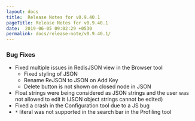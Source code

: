 ```yaml
---
layout: docs
title:  Release Notes for v0.9.40.1
pageTitle: Release Notes for v0.9.40.1
date:  2019-06-05 09:02:29 +0530
permalink: docs/release-note/v0.9.40.1/
---
```


### Bug Fixes
- Fixed multiple issues in RedisJSON view in the Browser tool
    - Fixed styling of JSON
    - Rename ReJSON to JSON on Add Key
    - Delete button is not shown on closed node in JSON
- Float strings were being considered as JSON strings and the user was not allowed to edit it (JSON object strings cannot be edited)
- Fixed a crash in the Configuration tool due to a JS bug
- `*` literal was not supported in the search bar in the Profiling tool
